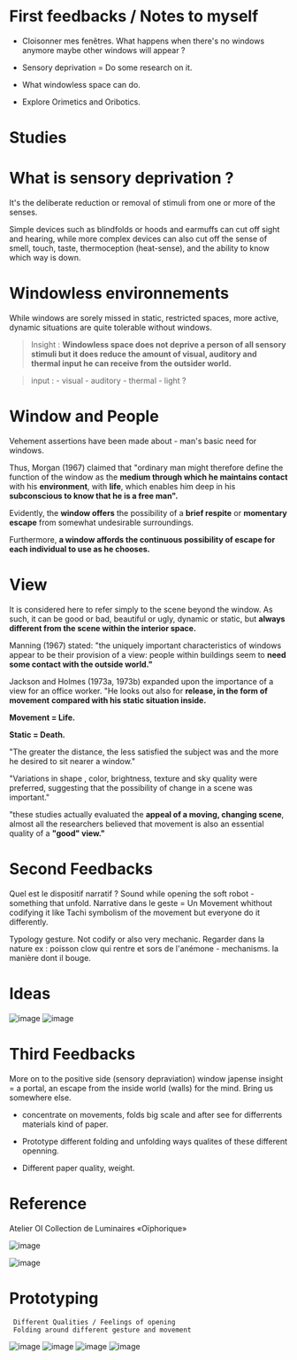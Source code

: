# First feedbacks / Notes to myself

- Cloisonner mes fenêtres. What happens when there's no windows anymore maybe other windows will appear ? 

- Sensory deprivation = Do some research on it.

- What windowless space can do. 

- Explore Orimetics and Oribotics.
 

# Studies 

# What is sensory deprivation ?

It's the deliberate reduction or removal of stimuli from one or more of the senses. 

Simple devices such as blindfolds or hoods and earmuffs can cut off sight and hearing, while more complex devices can also cut off the sense of smell, touch, taste, thermoception (heat-sense), and the ability to know which way is down.

# Windowless environnements 

While windows are sorely missed in static, restricted spaces, more active, dynamic situations are quite tolerable without windows.

> Insight : **Windowless space does not deprive a person of all sensory stimuli but it does reduce the amount of visual, auditory and thermal input he can receive from the outsider world.**

> input : - visual - auditory - thermal - light ? 

# Window and People 


Vehement assertions have been made about - man's basic need for
windows. 

Thus, Morgan (1967) claimed that "ordinary man might
therefore define the function of the window as the **medium through which he maintains contact** with his **environment**, with **life**, which enables him deep in his **subconscious to know that he is a free man".**

Evidently, the **window offers** the possibility of a **brief
respite** or **momentary escape** from somewhat undesirable surroundings.

Furthermore, **a window affords the continuous possibility of escape for each individual to use as he chooses.**

# View 

It is considered here to refer simply
to the scene beyond the window. As such, it can be good or bad, beautiful or ugly, dynamic or static, but **always different from the scene within the interior space.**

Manning (1967) stated: "the uniquely important characteristics of windows appear to be their provision of a view: people within buildings seem to **need some contact with the outside world."**

Jackson and Holmes (1973a, 1973b) expanded upon the importance of a view for an office worker. "He looks out also for **release, in the form of movement** **compared with his static situation inside.**

**Movement = Life.**

**Static = Death.**

"The greater the distance, the less satisfied the subject was and the more he desired to sit nearer a window."

"Variations in shape , color, brightness,
texture and sky quality were preferred, suggesting that the possibility of change in a scene was important."

"these studies actually evaluated the **appeal of a moving, changing scene**, almost all the researchers believed that movement is also an essential quality of a **"good" view."**



# Second Feedbacks

Quel est le dispositif narratif ? 
Sound while opening the soft robot - something that unfold. 
Narrative dans le geste = Un Movement whithout codifying it like Tachi symbolism of the movement but everyone do it differently. 

Typology gesture. Not codify or also very mechanic.
Regarder dans la nature ex : poisson clow qui rentre et sors de l'anémone - mechanisms. la manière dont il bouge. 

# Ideas 


 ![image](images/usage.jpeg)
 ![image](images/japanese.avif)
 

# Third Feedbacks

More on to the positive side (sensory depraviation) 
window japense insight = a portal, an escape from the inside world (walls) for the mind. Bring us somewhere else.

- concentrate on movements, folds big scale and after see for differrents materials kind of paper.

- Prototype different folding and unfolding ways qualites of these different openning.

- Different paper quality, weight.

# Reference 

Atelier OI
Collection de Luminaires
«Oïphorique»

 ![image](images/lightoi.jpg)


 ![image](images/lampbook.png)

 # Prototyping 

     Different Qualities / Feelings of opening  
     Folding around different gesture and movement  

![image](images/pliage1.jpg)
![image](images/pliage2.jpg)
![image](images/pliage4.jpg)
![image](images/pliage3.jpg)
